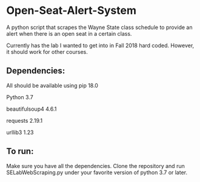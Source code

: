 # Open-Seat-Alert-System
A python script that scrapes the Wayne State class schedule to provide an alert when there is an open seat in a certain class.

Currently has the lab I wanted to get into in Fall 2018 hard coded. However, it should work for other courses.

## Dependencies:

All should be available using pip 18.0

Python 3.7

beautifulsoup4 4.6.1

requests 2.19.1

urllib3 1.23

## To run:
Make sure you have all the dependencies.
Clone the repository and run SELabWebScraping.py under your favorite version of python 3.7 or later.
